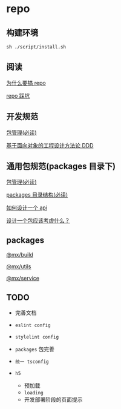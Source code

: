 <!--
 * @Author: 邱狮杰
 * @Date: 2022-05-11 22:37:08
 * @LastEditTime: 2022-05-28 21:14:39
 * @Description: 
 * @FilePath: /repo/README.md
-->

# repo

## 构建环境

```shell
sh ./script/install.sh
```

## 阅读

[为什么要搞 repo](https://juejin.cn/post/6844904087662624781)

[repo 踩坑](https://juejin.cn/post/6972139870231724045)

## 开发规范

[包管理(必读)](/docs/lerna.md)

[基于面向对象的工程设计方法论 DDD](https://www.bilibili.com/video/bv11q4y1q74f?spm_id_from=333.337.search-card.all.click)

## 通用包规范(packages 目录下)

[包管理(必读)](/docs/lerna.md)

[packages 目录结构(必读)](/docs/basicDirectoryStructure.md)

[如何设计一个 api](https://juejin.cn/post/6958414391339401247)

[设计一个包应该考虚什么？](/docs/buildPackage.md)


## packages

[@mx/build](/packages/build/README.md)

[@mx/utils](/packages/utils/README.md)

[@mx/service](/packages/service/README.md)

## TODO

- 完善文档

- `eslint config`

- `stylelint config`

- `packages` 包完善

- `统一 tsconfig`

- `h5`
  - 预加载
  - `loading`
  - 开发部署阶段的页面提示